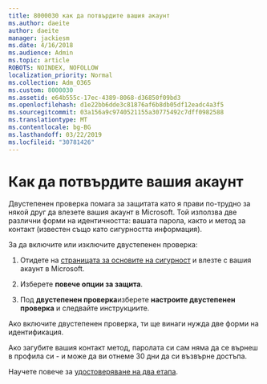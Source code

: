 ```yaml
---
title: 8000030 как да потвърдите вашия акаунт
ms.author: daeite
author: daeite
manager: jackiesm
ms.date: 4/16/2018
ms.audience: Admin
ms.topic: article
ROBOTS: NOINDEX, NOFOLLOW
localization_priority: Normal
ms.collection: Adm_O365
ms.custom: 8000030
ms.assetid: e64b555c-17ec-4389-8068-d36850f09bd3
ms.openlocfilehash: d1e22bb6dde3c81876af6b8db05df12eadc4a3f5
ms.sourcegitcommit: 03a156a9c9740521155a30775492c7dff0982588
ms.translationtype: MT
ms.contentlocale: bg-BG
ms.lasthandoff: 03/22/2019
ms.locfileid: "30781426"
---
```

# <a name="how-to-verify-your-account"></a>Как да потвърдите вашия акаунт

Двустепенен проверка помага за защитата като я прави по-трудно за някой друг да влезете вашия акаунт в Microsoft. Той използва две различни форми на идентичността: вашата парола, както и метод за контакт (известен също като сигурността информация). 
  
За да включите или изключите двустепенен проверка:
  
1. Отидете на [страницата за основите на сигурност](https://go.microsoft.com/fwlink/?linkid=842325) и влезте с вашия акаунт в Microsoft. 
    
2. Изберете **повече опции за защита**. 
    
3. Под **двустепенен проверка**изберете **настроите двустепенен проверка** и следвайте инструкциите. 
    
Ако включите двустепенен проверка, ти ще винаги нужда две форми на идентификация.
  
Ако загубите вашия контакт метод, паролата си сам няма да се върнеш в профила си - и може да ви отнеме 30 дни да си възвърне достъпа. 
  
Научете повече за [удостоверяване на два етапа](https://go.microsoft.com/fwlink/?linkid=872270).
  

